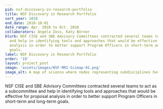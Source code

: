 ```yaml
---
pid: nsf-discovery-in-research-portfolio
title: NSF Discovery in Research Portfolio
sort_year: 2010
end_date: 2010-10-01
date_range: Apr. 2010 to Oct. 2010
collaborators: Angela Zoss, Katy Börner
blurb: NSF CISE and SBE Advisory Committees contracted several teams to act as a subcommittee
  and help in identifying tools and approaches that would be effective for proposal
  analysis in order to better support Program Officers in short-term and long-term
  goals.
label: NSF Discovery in Research Portfolio
order: '19'
layout: project_post
image: 'assets/images/NSF-MRI-Scimap-01.png'
image_alt: A map of science where nodes representing subdisciplines have been sized by the number of matching awards.
---
```

NSF CISE and SBE Advisory Committees contracted several teams to act as a subcommittee
and help in identifying tools and approaches that would be effective for proposal
analysis in order to better support Program Officers in short-term and long-term
goals.